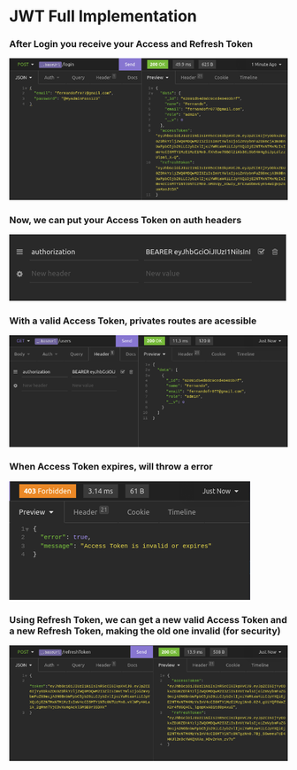 <h1>JWT Full Implementation</h1>

<h3>After Login you receive your Access and Refresh Token</h3>
<img src="./public/login.png"/>
<h3>Now, we can put your Access Token on auth headers</h3>
<img src="./public/headers.png"/>
<h3>With a valid Access Token, privates routes are acessible</h3>
<img src="./public/private.png"/>
<h3>When Access Token expires, will throw a error</h3>
<img src="./public/expires.png"/>
<h3>Using Refresh Token, we can get a new valid Access Token and a new Refresh Token, making the old one invalid (for security)</h3>
<img src="./public/refresh.png"/>
